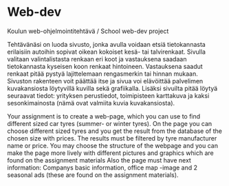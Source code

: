 # Web-dev
Koulun web-ohjelmointitehtävä / School web-dev project

Tehtävänäsi on luoda sivusto, jonka avulla voidaan etsiä tietokannasta erilaisiin autoihin sopivat oikean kokoiset kesä- tai talvirenkaat.
Sivulla valitaan valintalistasta renkaan eri koot ja vastauksena saadaan tietokannasta kyseisen koon renkaat hintoineen.
Vastauksena saadut renkaat pitää pystyä lajittelemaan rengasmerkin tai hinnan mukaan.
Sivuston rakenteen voit päättää itse ja sivua voi elävöittää palvelimen kuvakansiosta löytyvillä kuvilla sekä grafiikalla.
Lisäksi sivuilta pitää löytyä seuraavat tiedot: yrityksen perustiedot, toimipisteen karttakuva ja kaksi sesonkimainosta (nämä ovat valmiita kuvia kuvakansiosta).

Your assignment is to create a web-page, which you can use to find different sized car tyres (summer- or winter tyres).
On the page you can choose different sized tyres and you get the result from the database of the chosen size with prices.
The results must be filtered by tyre manufacturer name or price.
You may choose the structure of the webpage and you can make the page more lively with different pictures and graphics which are found on the assignment materials
Also the page must have next information: Companys basic information, office map -image and 2 seasonal ads (these are found on the assignment materials).
